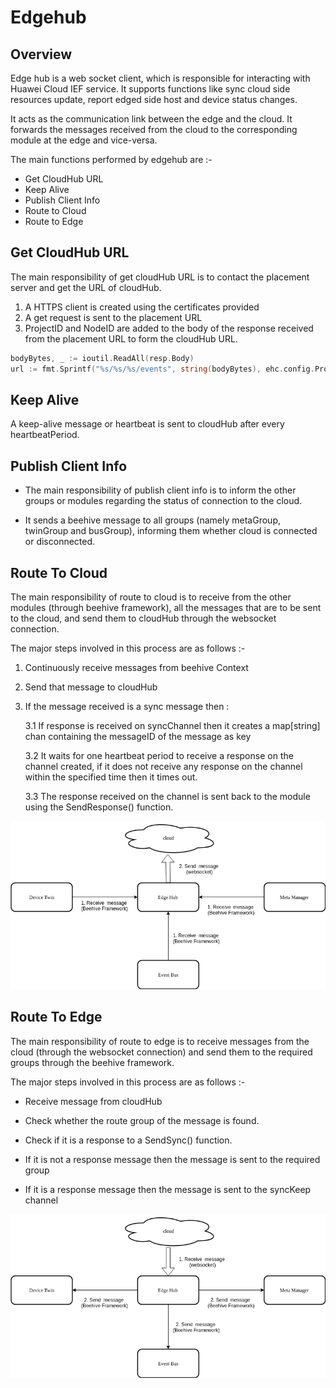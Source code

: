 # Edgehub

## Overview

Edge hub is a web socket client, which is responsible for interacting with Huawei Cloud IEF service.
It supports functions like sync cloud side resources update, report edged side host and device status changes.

It acts as the communication link between the edge and the cloud.
It forwards the messages received from the cloud to the corresponding module at the edge and vice-versa.

The main functions performed by edgehub are :-

- Get CloudHub URL
- Keep Alive
- Publish Client Info
- Route to Cloud 
- Route to Edge


## Get CloudHub URL

The main responsibility of get cloudHub URL is to contact the placement server and get the URL of cloudHub.   

1. A HTTPS client is created using the certificates provided 
2. A get request is sent to the placement URL 
3. ProjectID and NodeID are added to the body of the response received from the placement URL to form the cloudHub URL.

```go
bodyBytes, _ := ioutil.ReadAll(resp.Body)
url := fmt.Sprintf("%s/%s/%s/events", string(bodyBytes), ehc.config.ProjectID, ehc.config.NodeID)
```
## Keep Alive

A keep-alive message or heartbeat is sent to cloudHub after every heartbeatPeriod.


## Publish Client Info

- The main responsibility of publish client info is to inform the other groups or modules regarding the status of connection to the cloud.

- It sends a beehive message to all groups (namely metaGroup, twinGroup and busGroup), informing them whether cloud is connected or disconnected. 


## Route To Cloud 

The main responsibility of route to cloud is to receive from the other modules (through beehive framework), all the
messages that are to be sent to the cloud, and send them to cloudHub through the websocket connection.
 
The major steps involved in this process are as follows :-

1. Continuously receive messages from beehive Context 
2. Send that message to cloudHub 
3. If the message received is a sync message then :
 
 	3.1 If response is received on syncChannel then it creates a map[string] chan containing the messageID of the message as key
	    
	3.2 It waits for one heartbeat period to receive a response on the channel created, if it does not receive any response on the channel within the specified time then it times out.
	     
	3.3 The response received on the channel is sent back to the module using the SendResponse() function.

![Route to Cloud](../../images/edgehub/route-to-cloud.png)

## Route To Edge

The main responsibility of route to edge is to receive messages from the cloud (through the websocket connection) and
send them to the required groups through the beehive framework.

The major steps involved in this process are as follows :-

- Receive message from cloudHub

- Check whether the route group of the message is found.

- Check if it is a response to a SendSync() function.

- If it is not a response message then the message is sent to the required group

- If it is a response message then the message is sent to the syncKeep channel

![Route to Edge](../../images/edgehub/route-to-edge.png)
